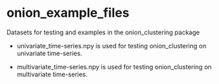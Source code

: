 # onion_example_files
Datasets for testing and examples in the onion_clustering package

- univariate_time-series.npy is used for testing onion_clustering on univariate time-series. 

- multivariate_time-series.npy is used for testing onion_clustering on multivariate time-series. 
